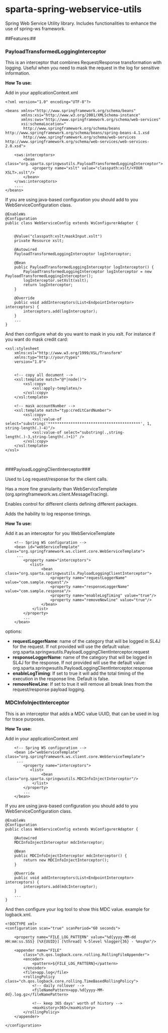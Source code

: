 # sparta-spring-webservice-utils
Spring Web Service Utility library. Includes functionalities to enhance the use of spring-ws framework. 

##Features:##

### PayloadTransformedLoggingInterceptor ###

 This is an interceptor that combines Request/Response transformation with logging. Useful when you need to mask the request in the log for sensitive information.
	
	
__How To use:__

Add in your applicationContext.xml
	
```
<?xml version="1.0" encoding="UTF-8"?>

<beans xmlns="http://www.springframework.org/schema/beans"
	   xmlns:xsi="http://www.w3.org/2001/XMLSchema-instance"
	   xmlns:sws="http://www.springframework.org/schema/web-services" 
	   xsi:schemaLocation="
		http://www.springframework.org/schema/beans http://www.springframework.org/schema/beans/spring-beans-4.1.xsd 
		http://www.springframework.org/schema/web-services http://www.springframework.org/schema/web-services/web-services-2.0.xsd">

	<sws:interceptors>
		<bean class="org.sparta.springwsutils.PayloadTransformedLoggingInterceptor">
			<property name="xslt" value="classpath:xslt/<YOUR XSLT>.xslt"/>
		</bean>
	</sws:interceptors>
	....
</beans>
```

If you are using java-based configuration you should add to you WebServiceConfiguration class.

```
@EnableWs
@Configuration
public class WebServiceConfig extends WsConfigurerAdapter {


    @Value("classpath:xslt/maskInput.xslt")
    private Resource xslt;
    
    @Autowired
    PayloadTransformedLoggingInterceptor logInterceptor;
    
    @Bean
    public PayloadTransformedLoggingInterceptor logInterceptor() {
        PayloadTransformedLoggingInterceptor logInterceptor = new PayloadTransformedLoggingInterceptor();
        logInterceptor.setXslt(xslt);
        return logInterceptor;
    }
    
    @Override
    public void addInterceptors(List<EndpointInterceptor> interceptors) {
        interceptors.add(logInterceptor);
    }
    ...
}
```




And then configure what do you want to mask in you xslt. For instance if you want do mask credit card:

```
<xsl:stylesheet
    xmlns:xsl="http://www.w3.org/1999/XSL/Transform"
    xmlns:typ="http://your/types"
    version="1.0">


    <!-- copy all document -->
    <xsl:template match="@*|node()">
        <xsl:copy>
            <xsl:apply-templates/>
        </xsl:copy>
    </xsl:template>
    
    <!-- mask accountNumber -->
	<xsl:template match="typ:creditCardNumber">
		<xsl:copy>
			<xsl:value-of select="substring('*****************************************', 1, string-length(.)-4)"/>
			<xsl:value-of select="substring(.,string-length(.)-3,string-length(.)+1)" />
		</xsl:copy>
	</xsl:template>
</xsl>
```
<br/>

###PayloadLoggingClientInterceptor###

Used to Log request/response for the client calls.  

Has a more fine granularity than WebServiceTemplate (org.springframework.ws.client.MessageTracing).

Enables control for different clients defining different packages.

Adds the hability to log response timings.


__How To use:__

Add it as an interceptor for you WebServiceTemplate
	
```
	<!-- Spring WS configuration -->
	<bean id="webServiceTemplate" class="org.springframework.ws.client.core.WebServiceTemplate">
	 ...
		<property name="interceptors">
	       <list>
	            <bean class="org.sparta.springwsutils.PayloadLoggingClientInterceptor">
	            	<property name="requestLoggerName" value="com.sample.request"/>
	            	<property name="responseLoggerName" value="com.sample.response"/>
	            	<property name="enableLogTiming" value="true"/>
	               	<property name="removeNewline" value="true"/>
	            </bean>
	        </list>
		</property>
		...
	</bean>

```

options: 

* __requestLoggerName__: name of the category that will be logged in SL4J for the request. If not provided will use the default value: org.sparta.springwsutils.PayloadLoggingClientInterceptor.request
* __responseLoggerName__: name of the category that will be logged in SL4J for the response. If not provided will use the default value: org.sparta.springwsutils.PayloadLoggingClientInterceptor.response
* __enableLogTiming__: If set to true it will add the total timing of the execution in the response line. Default is false.
* __removeNewLine__: If set to true it will remove all break lines from the request/response payload logging. 


### MDCInfoInjectInterceptor ###

 This is an interceptor that adds a MDC value UUID, that can be used in log for trace purposes. 
	
	
__How To use:__

Add in your applicationContext.xml
	
```
	<!-- Spring WS configuration -->
	<bean id="webServiceTemplate" class="org.springframework.ws.client.core.WebServiceTemplate">
	 ...
		<property name="interceptors">
	       <list>
	            <bean class="org.sparta.springwsutils.MDCInfoInjectInterceptor"/>
	        </list>
		</property>
		...
	</bean>			
```

If you are using java-based configuration you should add to you WebServiceConfiguration class.

```
@EnableWs
@Configuration
public class WebServiceConfig extends WsConfigurerAdapter {

    @Autowired
    MDCInfoInjectInterceptor mdcInterceptor;
    
    @Bean
    public MDCInfoInjectInterceptor mdcInterceptor() {
        return new MDCInfoInjectInterceptor();
    }
    
    @Override
    public void addInterceptors(List<EndpointInterceptor> interceptors) {
        interceptors.add(mdcInterceptor);
    }
    ...
}
```




And then configure your log tool to show this MDC value. example for logback.xml.

```
<!DOCTYPE xml>
<configuration scan="true" scanPeriod="60 seconds"> 

	<property name="FILE_LOG_PATTERN" value="%d{yyyy-MM-dd HH:mm:ss.SSS} [%X{UUID}] [%thread] %-5level %logger{36} - %msg%n"/>

	<appender name="FILE"
		class="ch.qos.logback.core.rolling.RollingFileAppender">
		<encoder>
			<pattern>${FILE_LOG_PATTERN}</pattern>
		</encoder>
		<file>app.log</file>
		<rollingPolicy class="ch.qos.logback.core.rolling.TimeBasedRollingPolicy">
			<!-- daily rollover -->
			<fileNamePattern>app.%d{yyyy-MM-dd}.log.gz</fileNamePattern>

			<!-- keep 365 days' worth of history -->
			<maxHistory>365</maxHistory>
		</rollingPolicy>
	</appender>
	    
</configuration>
```
<br/>


